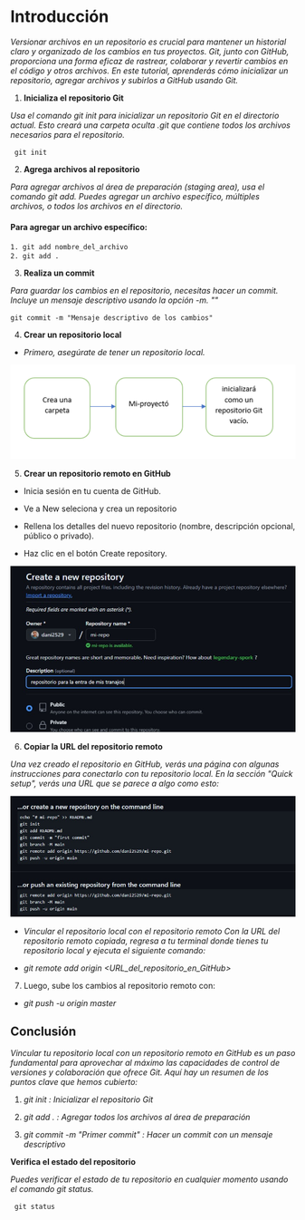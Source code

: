 # Introducción

*Versionar archivos en un repositorio es crucial para mantener un historial claro y organizado de los cambios en tus proyectos. Git, junto con GitHub, proporciona una forma eficaz de rastrear, colaborar y revertir cambios en el código y otros archivos. En este tutorial, aprenderás cómo inicializar un repositorio, agregar archivos y subirlos a GitHub usando Git.*

1. **Inicializa el repositorio Git**

*Usa el comando git init para inicializar un repositorio Git en el directorio actual. Esto creará una carpeta oculta .git que contiene todos los archivos necesarios para el repositorio.*

     git init

2. **Agrega archivos al repositorio**

*Para agregar archivos al área de preparación (staging area), usa el comando git add. Puedes agregar un archivo específico, múltiples archivos, o todos los archivos en el directorio.*

#### Para agregar un archivo específico:

    1. git add nombre_del_archivo  
    2. git add .

3. **Realiza un commit**

*Para guardar los cambios en el repositorio, necesitas hacer un commit. Incluye un mensaje descriptivo usando la opción -m. ""*

    git commit -m "Mensaje descriptivo de los cambios"

4. **Crear un repositorio local**

* *Primero, asegúrate de tener un repositorio local.*

![alt text](image-1.png)

5. **Crear un repositorio remoto en GitHub**

* Inicia sesión en tu cuenta de GitHub.

* Ve a New seleciona y crea un repositorio

* Rellena los detalles del nuevo repositorio (nombre, descripción opcional, público o privado).

* Haz clic en el botón Create repository.

![alt text](<Imagen de WhatsApp 2024-06-28 a las 15.56.18_02314825.jpg>)

6. **Copiar la URL del repositorio remoto**

*Una vez creado el repositorio en GitHub, verás una página con algunas instrucciones para conectarlo con tu repositorio local. En la sección "Quick setup", verás una URL que se parece a algo como esto:*

![alt text](<Imagen de WhatsApp 2024-06-28 a las 15.56.46_8a05d8f7.jpg>)

* *Vincular el repositorio local con el repositorio remoto*
*Con la URL del repositorio remoto copiada, regresa a tu terminal donde tienes tu repositorio local y ejecuta el siguiente comando:*

* *git remote add origin <URL_del_repositorio_en_GitHub>*

7. Luego, sube los cambios al repositorio remoto con:
* *git push -u origin master*

## Conclusión

*Vincular tu repositorio local con un repositorio remoto en GitHub es un paso fundamental para aprovechar al máximo las capacidades de control de versiones y colaboración que ofrece Git. Aquí hay un resumen de los puntos clave que hemos cubierto:*

 1. *git init :    Inicializar el repositorio Git*

   2. *git add . :  Agregar todos los archivos al área de preparación*

   3. *git commit -m "Primer commit" :  Hacer un commit con un mensaje descriptivo*

   **Verifica el estado del repositorio**

*Puedes verificar el estado de tu repositorio en cualquier momento usando el comando git status.*

     git status


















 












 

